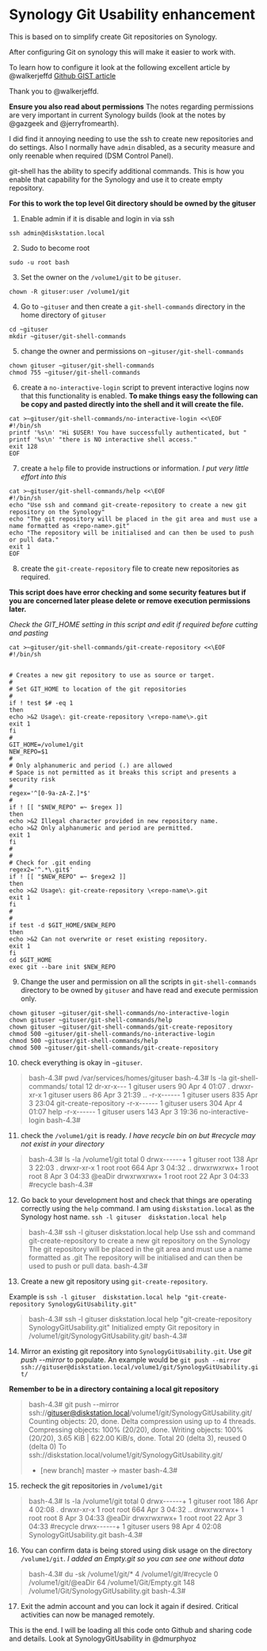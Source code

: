 #  Synology Git Usability enhancement

This is based on to simplify create Git repositories on Synology.

After configuring Git on synology this will make it easier to work with.

To learn how to configure it look at the following excellent article by @walkerjeffd  [Github GIST article](https://gist.github.com/walkerjeffd/374750c366605cd5123d)

Thank you to @walkerjeffd.

**Ensure you also read about permissions** The notes regarding permissions are very important in current Synology builds (look at the notes by @gazgeek and @jerryfromearth).

I did find it annoying needing to use the ssh to create new repositories and do settings. Also I normally have `admin` disabled, as a security measure and only reenable when required (DSM Control Panel).

git-shell has the ability to specify additional commands. This is how you enable that capability for the Synology and use it to create empty repository.

**For this to work the top level Git directory should be owned by the gituser**

1. Enable admin if it is disable and login in via ssh

`ssh admin@diskstation.local`

2. Sudo to become root

`sudo -u root bash`

3. Set the owner on the  `/volume1/git` to be `gituser`.

`chown -R gituser:user /volume1/git`

4. Go to `~gituser` and then create a `git-shell-commands` directory in the home directory of `gituser`

```
cd ~gituser
mkdir ~gituser/git-shell-commands
```

5. change the owner and permissions on `~gituser/git-shell-commands`

```
chown gituser ~gituser/git-shell-commands
chmod 755 ~gituser/git-shell-commands
```

6. create a `no-interactive-login` script to prevent interactive logins now that this functionality is enabled. **To make things easy the following can be copy and pasted directly into the shell and it will create the file.**

```
cat >~gituser/git-shell-commands/no-interactive-login <<\EOF
#!/bin/sh
printf '%s\n' "Hi $USER! You have successfully authenticated, but "
printf '%s\n' "there is NO interactive shell access."
exit 128
EOF

```
7. create a `help` file to provide instructions or information. _I put very little effort into this_

```
cat >~gituser/git-shell-commands/help <<\EOF
#!/bin/sh
echo "Use ssh and command git-create-repository to create a new git repository on the Synology"
echo "The git repository will be placed in the git area and must use a name formatted as <repo-name>.git"
echo "The repository will be initialised and can then be used to push or pull data."
exit 1
EOF
```

8. create the `git-create-repository` file to create new repositories as required. 

**This script does have error checking and some security features but if you are concerned later please delete or remove execution permissions later.** 

_Check the GIT_HOME setting in this script and edit if required before cutting and pasting_

```
cat >~gituser/git-shell-commands/git-create-repository <<\EOF
#!/bin/sh


# Creates a new git repository to use as source or target.
# 
# Set GIT_HOME to location of the git repositories
# 
if ! test $# -eq 1  
then
echo >&2 Usage\: git-create-repository \<repo-name\>.git
exit 1
fi
#
GIT_HOME=/volume1/git
NEW_REPO=$1
#
# Only alphanumeric and period (.) are allowed
# Space is not permitted as it breaks this script and presents a security risk
#
regex='^[0-9a-zA-Z.]*$'
#
if ! [[ "$NEW_REPO" =~ $regex ]]
then
echo >&2 Illegal character provided in new repository name.
echo >&2 Only alphanumeric and period are permitted.
exit 1
fi
#
#
# Check for .git ending
regex2='^.*\.git$'
if ! [[ "$NEW_REPO" =~ $regex2 ]]
then
echo >&2 Usage\: git-create-repository \<repo-name\>.git
exit 1
fi
#
#
if test -d $GIT_HOME/$NEW_REPO 
then
echo >&2 Can not overwrite or reset existing repository.
exit 1
fi
cd $GIT_HOME
exec git --bare init $NEW_REPO
```

9. Change the user and permission on all the scripts in `git-shell-commands` directory to be owned by `gituser` and have read and execute permission only.

```
chown gituser ~gituser/git-shell-commands/no-interactive-login
chown gituser ~gituser/git-shell-commands/help
chown gituser ~gituser/git-shell-commands/git-create-repository
chmod 500 ~gituser/git-shell-commands/no-interactive-login
chmod 500 ~gituser/git-shell-commands/help
chmod 500 ~gituser/git-shell-commands/git-create-repository
```

10. check everything is okay in `~gituser`.

> bash-4.3# pwd
> /var/services/homes/gituser
> bash-4.3# ls -la git-shell-commands/
> total 12
> dr-xr-x--- 1 gituser users  90 Apr  4 01:07 .
> drwxr-xr-x 1 gituser users  86 Apr  3 21:39 ..
> -r-x------ 1 gituser users 835 Apr  3 23:04 git-create-repository
> -r-x------ 1 gituser users 304 Apr  4 01:07 help
> -r-x------ 1 gituser users 143 Apr  3 19:36 no-interactive-login
> bash-4.3# 
> 

11. check the `/volume1/git` is ready. _I have recycle bin on but #recycle may not exist in your directory_


> bash-4.3# ls -la /volume1/git
> total 0
> drwx------+ 1 gituser root  138 Apr  3 22:03 .
> drwxr-xr-x  1 root    root  664 Apr  3 04:32 ..
> drwxrwxrwx+ 1 root    root    8 Apr  3 04:33 @eaDir
> drwxrwxrwx+ 1 root    root   22 Apr  3 04:33 #recycle
> bash-4.3# 

12. Go back to your development host and check that things are operating correctly using the `help` command. I am using `diskstation.local` as the Synology host name. `ssh -l gituser  diskstation.local help`

> bash-4.3# ssh -l gituser  diskstation.local help
> Use ssh and command git-create-repository to create a new git repository on the Synology
> The git repository will be placed in the git area and must use a name formatted as <repo-name>.git
> The repository will be initialised and can then be used to push or pull data.
> bash-4.3# 

13. Create a new git repository using `git-create-repository`. 

Example is   `ssh -l gituser  diskstation.local help "git-create-repository SynologyGitUsability.git"`

> bash-4.3# ssh -l gituser  diskstation.local help "git-create-repository SynologyGitUsability.git"
> Initialized empty Git repository in /volume1/git/SynologyGitUsability.git/
> bash-4.3#

14. Mirror an existing git repository into `SynologyGitUsability.git`. Use _git push --mirror_ to populate. An example would be `git push --mirror ssh://gituser@diskstation.local/volume1/git/SynologyGitUsability.git/`

**Remember to be in a directory containing a local git repository**

> bash-4.3# git push --mirror ssh://gituser@diskstation.local/volume1/git/SynologyGitUsability.git/
> Counting objects: 20, done.
> Delta compression using up to 4 threads.
> Compressing objects: 100% (20/20), done.
> Writing objects: 100% (20/20), 3.65 KiB | 622.00 KiB/s, done.
> Total 20 (delta 3), reused 0 (delta 0)
> To ssh://diskstation.local/volume1/git/SynologyGitUsability.git/
>  * [new branch]      master -> master
> bash-4.3#

15. recheck the git repositories in `/volume1/git`

> bash-4.3# ls -la /volume1/git
> total 0
> drwx------+ 1 gituser root  186 Apr  4 02:08 .
> drwxr-xr-x  1 root    root  664 Apr  3 04:32 ..
> drwxrwxrwx+ 1 root    root    8 Apr  3 04:33 @eaDir
> drwxrwxrwx+ 1 root    root   22 Apr  3 04:33 #recycle
> drwx------+ 1 gituser users  98 Apr  4 02:08 SynologyGitUsability.git
> bash-4.3# 

16. You can confirm data is being stored using disk usage on the directory  `/volume1/git`. _I added an Empty.git so you can see one without data_

> bash-4.3# du -sk /volume1/git/*
> 4    /volume1/git/#recycle
> 0    /volume1/git/@eaDir
> 64    /volume1/Git/Empty.git
> 148    /volume1/Git/SynologyGitUsability.git
> bash-4.3# 

17. Exit the admin account and you can lock it again if desired. Critical activities can now be managed remotely.

This is the end. I will be loading all this code onto Github and sharing code and details. Look at SynologyGitUsability in @dmurphyoz
